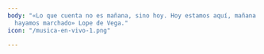 ```yaml
---
body: "«Lo que cuenta no es mañana, sino hoy. Hoy estamos aquí, mañana tal vez, nos
  hayamos marchado» Lope de Vega."
icon: "/musica-en-vivo-1.png"

---
```

